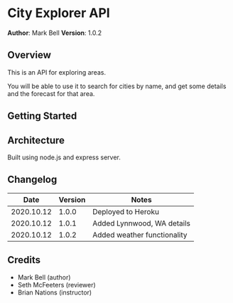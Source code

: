 # City Explorer API

**Author**: Mark Bell
**Version**: 1.0.2

## Overview

This is an API for exploring areas.

You will be able to use it to search for cities by name, and get some details and the forecast for that area.

## Getting Started

## Architecture

Built using node.js and express server.

## Changelog

Date | Version | Notes
---- | ------- | -----
2020.10.12 | 1.0.0 | Deployed to Heroku
2020.10.12 | 1.0.1 | Added Lynnwood, WA details
2020.10.12 | 1.0.2 | Added weather functionality

## Credits

* Mark Bell (author)
* Seth McFeeters (reviewer)
* Brian Nations (instructor)
